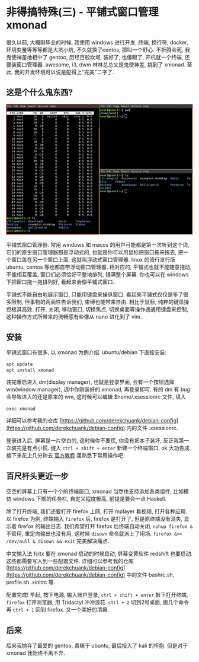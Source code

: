 # 非得搞特殊(三) - 平铺式窗口管理 xmonad

很久以前, 大概刚毕业的时候, 我使用 windows 进行开发, 终端, 换行符, docker, 环境变量等等等都是大坑小坑, 不久就换了centos, 那叫一个舒心. 不折腾会死, 我鬼使神差地相中了 gentoo, 历经百般坎坷, 装好了, 也傻眼了, 开机就一个终端, 还要装窗口管理器. awesome, i3, dwm 林林总总又是鬼使神差, 挑到了 xmonad. 至此, 我的开发环境可以说是配得上"完美"二字了.

## 这是个什么鬼东西?

![xmonad](/static/picture/xmonad.jpg)

平铺式窗口管理器. 常用 windows 和 macos 的用户可能都是第一次听到这个词, 它们的原生窗口管理器都是浮动式的, 也就是你可以用鼠标把窗口拖来拖去, 把一个窗口盖在另一个窗口上面, 这就叫浮动式窗口管理器. linux 的流行发行版 ubuntu, centos 等也都自带浮动窗口管理器. 相对应的, 平铺式也就不能随意拖动, 不能相互覆盖, 窗口们必须恰好平整地排列, 铺满整个屏幕. 你也可以在 windows 下把窗口拖一拖排列好, 看起来会像平铺式窗口. 

平铺式不能自由地展示窗口, 只能用键盘来操纵窗口. 看起来平铺式仅仅是多了很多限制, 但事物的两面性告诉我们, 束缚也能带来自由. 相比于鼠标, 纯粹的键盘操控极其高效. 打开, 关闭, 移动窗口, 切换焦点, 切换桌面等操作通通用键盘来控制, 这种操作方式所带来的流畅感有些像从 nano 进化到了 vim.

## 安装

平铺式窗口有很多, 以 xmonad 为例介绍. ubuntu/debian 下直接安装:
```
apt update
apt install xmonad
```
装完重启进入 dm(display manager), 也就是登录界面, 会有一个按钮选择 wm(window manager), 选中你刚装好的 xmonad, 再登录即可. 有的 dm 有 bug 会导致进入的还是原来的 wm, 这时候可以编辑 $home/.xsessionrc 文件, 填入
```
exec xmonad
```
详细可以参考我的仓库 [https://github.com/derekchuank/debian-config](https://github.com/derekchuank/debian-config) 内的文件 .xsessionrc.

登录进入后, 屏幕是一片空白的, 这时候你不要慌, 你没有把本子装坏, 反正我第一次装完是有点小慌. 键入 `ctrl + shift + enter` 新建一个终端窗口, ok 大功告成. 接下来花上几分钟去 [官方教程](https://xmonad.org/tour.html) 里熟悉下常用操作吧.

## 百尺杆头更近一步

空空的屏幕上只有一个个的终端窗口, xmonad 当然也支持添加各类组件, 比如模仿 windows 下部的任务栏, 自定义程度极高, 前提是要会一点 Haskell.

除了打开终端, 我们还要打开 firefox 上网, 打开 mplayer 看视频, 打开各种应用. 以 firefox 为例, 终端输入 `firefox` 后, firefox 是打开了, 但是原终端没有消失, 显示着 firefox 的输出日志. 我们希望打开 firefox 后终端自动关闭, `nohup firefox &` 不管用, 重定向输出也没有用, 这时候 `disown` 命令就派上了用场. `firefox &>> /dev/null & disown && exit` 完美解决痛点.

中文输入法 fcitx 要在 xmonad 启动的时候启动, 屏幕变黄软件 redshift 也要启动. 这些都需要写入到一些配置文件. 详细可以参考我的仓库 [https://github.com/derekchuank/debian-config](https://github.com/derekchuank/debian-config) 中的文件 bashrc.sh, profile.sh .xinitrc 等.

配置完成! 早起, 按下电源, 输入账户登录, `ctrl + shift + enter` 敲下打开终端, `firefox` 打开浏览器, 用 Tridactyl 冲冲浪花. `ctrl + 2` 切到2号桌面, 跑几个命令再 `ctrl + 1` 回到 firefox. 又一个美好的清晨.

## 后来

后来我抛弃了最爱的 gentoo, 青睐于 ubuntu, 最后投入了 kali 的怀抱. 但是对于 xmonad 我始终不离不弃.
